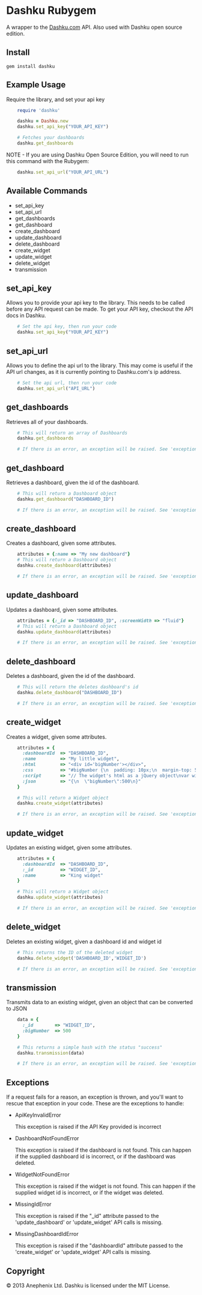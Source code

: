 Dashku Rubygem
===========

A wrapper to the [Dashku.com](https://dashku.com) API. Also used with Dashku open source edition.


Install
---

    gem install dashku

Example Usage
---

Require the library, and set your api key

```ruby
    require 'dashku'

    dashku = Dashku.new
    dashku.set_api_key("YOUR_API_KEY")

    # Fetches your dashboards
    dashku.get_dashboards
```

NOTE - If you are using Dashku Open Source Edition, you will need to run this command with the Rubygem:

```ruby
    dashku.set_api_url("YOUR_API_URL")
```

Available Commands
---

* set_api_key
* set_api_url
* get_dashboards
* get_dashboard
* create_dashboard
* update_dashboard
* delete_dashboard
* create_widget
* update_widget
* delete_widget
* transmission

set_api_key
---

Allows you to provide your api key to the library. This needs to be called before any API request can be made. To get your API key, checkout the API docs in Dashku.

```ruby
    # Set the api key, then run your code
    dashku.set_api_key("YOUR_API_KEY")
```

set_api_url
---

Allows you to define the api url to the library. This may come is useful if the API url changes, as it is currently pointing to Dashku.com's ip address.

```ruby
    # Set the api url, then run your code
    dashku.set_api_url("API_URL")
```

get_dashboards
---

Retrieves all of your dashboards.

```ruby
    # This will return an array of Dashboards
    dashku.get_dashboards

    # If there is an error, an exception will be raised. See 'exceptions' in this README for more.
```

get_dashboard
---

Retrieves a dashboard, given the id of the dashboard.

```ruby
    # This will return a Dashboard object
    dashku.get_dashboard("DASHBOARD_ID")

    # If there is an error, an exception will be raised. See 'exceptions' in this README for more.
```

create_dashboard
---

Creates a dashboard, given some attributes.

```ruby
    attributes = {:name => "My new dashboard"}
    # This will return a Dashboard object
    dashku.create_dashboard(attributes)

    # If there is an error, an exception will be raised. See 'exceptions' in this README for more.
```

update_dashboard
---

Updates a dashboard, given some attributes.

```ruby
    attributes = {:_id => "DASHBOARD_ID", :screenWidth => "fluid"}
    # This will return a Dashboard object
    dashku.update_dashboard(attributes)

    # If there is an error, an exception will be raised. See 'exceptions' in this README for more.
```

delete_dashboard
---

Deletes a dashboard, given the id of the dashboard.

```ruby
    # This will return the deletes dashboard's id
    dashku.delete_dashboard("DASHBOARD_ID")

    # If there is an error, an exception will be raised. See 'exceptions' in this README for more.
```

create_widget
---

Creates a widget, given some attributes.

```ruby
    attributes = {
      :dashboardId  => "DASHBOARD_ID",
      :name         => "My little widget",
      :html         => "<div id='bigNumber'></div>",
      :css          => "#bigNumber {\n  padding: 10px;\n  margin-top: 50px;\n  font-size: 36pt;\n  font-weight: bold;\n}",
      :script       => "// The widget's html as a jQuery object\nvar widget = this.widget;\n\n// This runs when the widget is loaded\nthis.on('load', function(data){\n  console.log('loaded');\n});\n// This runs when the widget receives a transmission\nthis.on('transmission', function(data){\n  widget.find('#bigNumber').text(data.bigNumber);\n});",
      :json         => "{\n  \"bigNumber\":500\n}"
    }

    # This will return a Widget object
    dashku.create_widget(attributes)

    # If there is an error, an exception will be raised. See 'exceptions' in this README for more.
```

update_widget
---

Updates an existing widget, given some attributes.

```ruby
    attributes = {
      :dashboardId  => "DASHBOARD_ID",
      :_id          => "WIDGET_ID",  
      :name         => "King widget"
    }

    # This will return a Widget object
    dashku.update_widget(attributes)    

    # If there is an error, an exception will be raised. See 'exceptions' in this README for more.
```

delete_widget
---

Deletes an existing widget, given a dashboard id and widget id

```ruby
    # This returns the ID of the deleted widget
    dashku.delete_widget('DASHBOARD_ID','WIDGET_ID')

    # If there is an error, an exception will be raised. See 'exceptions' in this README for more.
```

transmission
---

Transmits data to an existing widget, given an object that can be converted to JSON

```ruby
    data = {
      :_id        => "WIDGET_ID",
      :bigNumber  => 500
    }

    # This returns a simple hash with the status "success"
    dashku.transmission(data)

    # If there is an error, an exception will be raised. See 'exceptions' in this README for more.
```

Exceptions
---

If a request fails for a reason, an exception is thrown, and you'll want to rescue that exception in your code. These are the exceptions to handle:

* ApiKeyInvalidError

  This exception is raised if the API Key provided is incorrect

* DashboardNotFoundError

  This exception is raised if the dashboard is not found. This can happen if the supplied dashboard id is incorrect, or if the dashboard was deleted.

* WidgetNotFoundError

  This exception is raised if the widget is not found. This can happen if the supplied widget id is incorrect, or if the widget was deleted.

* MissingIdError

  This exception is raised if the "_id" attribute passed to the 'update_dashboard' or 'update_widget' API calls is missing.

* MissingDashboardIdError

  This exception is raised if the "dashboardId" attribute passed to the 'create_widget' or 'update_widget' API calls is missing. 

Copyright
---

&copy; 2013 Anephenix Ltd. Dashku is licensed under the MIT License.